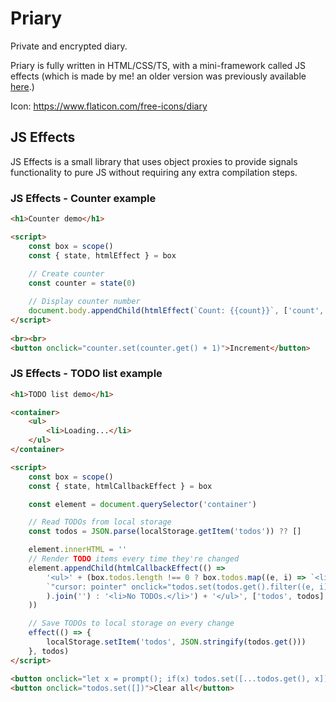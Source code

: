 # Priary
Private and encrypted diary.

Priary is fully written in HTML/CSS/TS, with a mini-framework called JS effects (which is made by me! an older version was previously available [here](https://js-effects.netlify.app).)

Icon: https://www.flaticon.com/free-icons/diary

## JS Effects
JS Effects is a small library that uses object proxies to provide signals functionality to pure JS without requiring any extra compilation steps.

### JS Effects - Counter example

```html
<h1>Counter demo</h1>

<script>
    const box = scope()
    const { state, htmlEffect } = box
    
    // Create counter
    const counter = state(0)

    // Display counter number
    document.body.appendChild(htmlEffect(`Count: {{count}}`, ['count', counter]))
</script>
    
<br><br>
<button onclick="counter.set(counter.get() + 1)">Increment</button>
```

### JS Effects - TODO list example

```html
<h1>TODO list demo</h1>

<container>
    <ul>
        <li>Loading...</li>
    </ul>
</container>

<script>
    const box = scope()
    const { state, htmlCallbackEffect } = box

    const element = document.querySelector('container')

    // Read TODOs from local storage
    const todos = JSON.parse(localStorage.getItem('todos')) ?? []

    element.innerHTML = ''
    // Render TODO items every time they're changed
    element.appendChild(htmlCallbackEffect(() =>
        '<ul>' + (box.todos.length !== 0 ? box.todos.map((e, i) => `<li>${e}   <a style=` + 
        `"cursor: pointer" onclick="todos.set(todos.get().filter((e, i) => i != ${i}))">Remove</a></li>`
        ).join('') : '<li>No TODOs.</li>') + '</ul>', ['todos', todos]
    ))

    // Save TODOs to local storage on every change
    effect(() => {
        localStorage.setItem('todos', JSON.stringify(todos.get()))
    }, todos)
</script>

<button onclick="let x = prompt(); if(x) todos.set([...todos.get(), x])">Add item</button><br>
<button onclick="todos.set([])">Clear all</button>